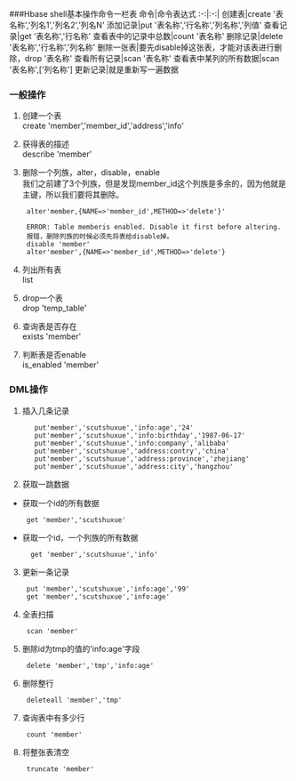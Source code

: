 
###Hbase shell基本操作命令一栏表
命令|命令表达式
:-:|:-:|
创建表|create '表名称','列名1','列名2','列名N'
添加记录|put '表名称','行名称','列名称','列值'
查看记录|get '表名称','行名称'
查看表中的记录中总数|count '表名称'
删除记录|delete '表名称','行名称','列名称'
删除一张表|要先disable掉这张表，才能对该表进行删除，drop '表名称'
查看所有记录|scan '表名称'
查看表中某列的所有数据|scan '表名称',['列名称']
更新记录|就是重新写一遍数据

### 一般操作
1. 创建一个表  
        create 'member','member_id','address','info'

2. 获得表的描述  
        describe 'member'

3. 删除一个列族，alter，disable，enable  
我们之前建了3个列族，但是发现member_id这个列族是多余的，因为他就是主键，所以我们要将其删除。   

        alter'member,{NAME=>'member_id',METHOD=>'delete'}'

        ERROR: Table memberis enabled. Disable it first before altering.
        报错，删除列族的时候必须先将表给disable掉。
        disable 'member'
        alter'member',{NAME=>'member_id',METHOD=>'delete'}

4. 列出所有表  
        list

5. drop一个表  
        drop 'temp_table'

6. 查询表是否存在  
        exists 'member'

7. 判断表是否enable  
        is_enabled 'member'

### DML操作

1. 插入几条记录  

          put'member','scutshuxue','info:age','24'
          put'member','scutshuxue','info:birthday','1987-06-17'
          put'member','scutshuxue','info:company','alibaba'
          put'member','scutshuxue','address:contry','china'
          put'member','scutshuxue','address:province','zhejiang'
          put'member','scutshuxue','address:city','hangzhou'

2. 获取一跳数据  
  +  获取一个id的所有数据

          get 'member','scutshuxue'
  + 获取一个id，一个列族的所有数据

          get 'member','scutshuxue','info'
3. 更新一条记录

        put 'member','scutshuxue','info:age','99'
        get 'member','scutshuxue','info:age'
4. 全表扫描

        scan 'member'
5. 删除id为tmp的值的'info:age'字段

        delete 'member','tmp','info:age'
6. 删除整行

        deleteall 'member','tmp'
7. 查询表中有多少行

        count 'member'
8. 将整张表清空

        truncate 'member'
